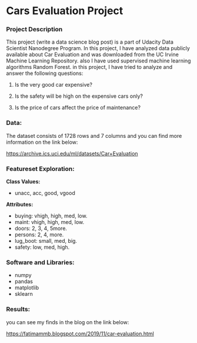 # Cars Evaluation Project


### Project Description

This project (write a data science blog post) is a part of Udacity Data Scientist Nanodegree Program.
In this project, I have analyzed data publicly available about Car Evaluation and was downloaded from the UC Irvine Machine Learning Repository.
also I have used supervised machine learning algorithms Random Forest. 
in this project, I have tried to analyze and answer the following questions:

1. Is the very good car expensive?

2. Is the safety will be high on the expensive cars only?

3. Is the price of cars affect the price of maintenance?

### Data:

The dataset consists of 1728 rows and 7 columns and you can find more information on the link below:

https://archive.ics.uci.edu/ml/datasets/Car+Evaluation

### Featureset Exploration:

**Class Values:**

- unacc, acc, good, vgood

**Attributes:**

- buying: vhigh, high, med, low.
- maint: vhigh, high, med, low.
- doors: 2, 3, 4, 5more.
- persons: 2, 4, more.
- lug_boot: small, med, big.
- safety: low, med, high.

### Software and Libraries:

- numpy
- pandas
- matplotlib
- sklearn

### Results:

you can see my finds in the blog on the link below:

https://fatimammb.blogspot.com/2019/11/car-evaluation.html

